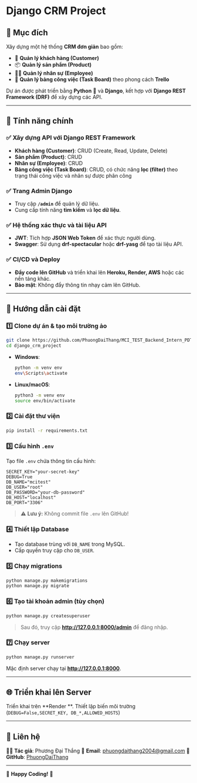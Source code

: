 # Django CRM Project

## 📌 Mục đích

Xây dựng một hệ thống **CRM đơn giản** bao gồm:
- 📂 **Quản lý khách hàng (Customer)**
- 📦 **Quản lý sản phẩm (Product)**
- 👨‍💼 **Quản lý nhân sự (Employee)**
- 📂 **Quản lý bảng công việc (Task Board)** theo phong cách **Trello**

Dự án được phát triển bằng **Python** 🐍 và **Django**, kết hợp với **Django REST Framework (DRF)** để xây dựng các API.

---

## 🚀 Tính năng chính

### ✅ Xây dựng API với Django REST Framework
- **Khách hàng (Customer)**: CRUD (Create, Read, Update, Delete)
- **Sản phẩm (Product)**: CRUD
- **Nhân sự (Employee)**: CRUD
- **Bảng công việc (Task Board)**: CRUD, có chức năng **lọc (filter)** theo trạng thái công việc và nhân sự được phân công

### ✅ Trang Admin Django
- Truy cập **`/admin`** để quản lý dữ liệu.
- Cung cấp tính năng **tìm kiếm** và **lọc dữ liệu**.

### ✅ Hệ thống xác thực và tài liệu API
- **JWT**: Tích hợp **JSON Web Token** để xác thực người dùng.
- **Swagger**: Sử dụng **drf-spectacular** hoặc **drf-yasg** để tạo tài liệu API.

### ✅ CI/CD và Deploy
- **Đẩy code lên GitHub** và triển khai lên **Heroku, Render, AWS** hoặc các nền tảng khác.
- **Bảo mật**: Không đẩy thông tin nhạy cảm lên GitHub.

---

## 🔧 Hướng dẫn cài đặt

### 1️⃣ Clone dự án & tạo môi trường ảo
```bash
git clone https://github.com/PhuongDaiThang/MCI_TEST_Backend_Intern_PDT.git
cd django_crm_project
```
- **Windows**:
  ```bash
  python -m venv env
  env\Scripts\activate
  ```
- **Linux/macOS**:
  ```bash
  python3 -m venv env
  source env/bin/activate
  ```

### 2️⃣ Cài đặt thư viện
```bash
pip install -r requirements.txt
```

### 3️⃣ Cấu hình `.env`
Tạo file `.env` chứa thông tin cấu hình:
```
SECRET_KEY="your-secret-key"
DEBUG=True
DB_NAME="mcitest"
DB_USER="root"
DB_PASSWORD="your-db-password"
DB_HOST="localhost"
DB_PORT="3306"
```
> ⚠️ **Lưu ý:** Không commit file `.env` lên GitHub!

### 4️⃣ Thiết lập Database
- Tạo database trùng với `DB_NAME` trong MySQL.
- Cấp quyền truy cập cho `DB_USER`.

### 5️⃣ Chạy migrations
```bash
python manage.py makemigrations
python manage.py migrate
```

### 6️⃣ Tạo tài khoản admin (tùy chọn)
```bash
python manage.py createsuperuser
```
> Sau đó, truy cập **http://127.0.0.1:8000/admin** để đăng nhập.

### 7️⃣ Chạy server
```bash
python manage.py runserver
```
Mặc định server chạy tại **http://127.0.0.1:8000**.

---

## 🌐 Triển khai lên Server

Triển khai trên **Render **. Thiết lập biến môi trường (`DEBUG=False,SECRET_KEY, DB_*,ALLOWED_HOSTS`)

---

## 🎉 Liên hệ
👨‍💻 **Tác giả**: Phương Đại Thắng
📧 **Email**: phuongdaithang2004@gmail.com
📂 **GitHub**: [PhuongDaiThang](https://github.com/PhuongDaiThang)

---
🚀 **Happy Coding!** 🚀

